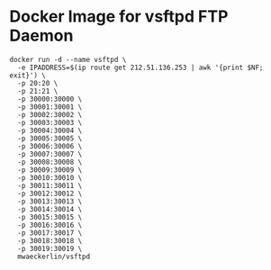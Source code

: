 # Docker Image for vsftpd FTP Daemon

    docker run -d --name vsftpd \
      -e IPADDRESS=$(ip route get 212.51.136.253 | awk '{print $NF; exit}') \
      -p 20:20 \
      -p 21:21 \
      -p 30000:30000 \
      -p 30001:30001 \
      -p 30002:30002 \
      -p 30003:30003 \
      -p 30004:30004 \
      -p 30005:30005 \
      -p 30006:30006 \
      -p 30007:30007 \
      -p 30008:30008 \
      -p 30009:30009 \
      -p 30010:30010 \
      -p 30011:30011 \
      -p 30012:30012 \
      -p 30013:30013 \
      -p 30014:30014 \
      -p 30015:30015 \
      -p 30016:30016 \
      -p 30017:30017 \
      -p 30018:30018 \
      -p 30019:30019 \
      mwaeckerlin/vsftpd
